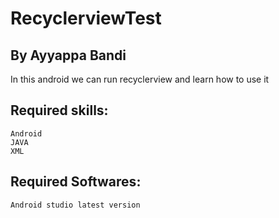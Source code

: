 # RecyclerviewTest

## By Ayyappa Bandi

In this android we can run recyclerview and learn how to use it 

## Required skills:
	Android
	JAVA
	XML
## Required Softwares:
	Android studio latest version 
